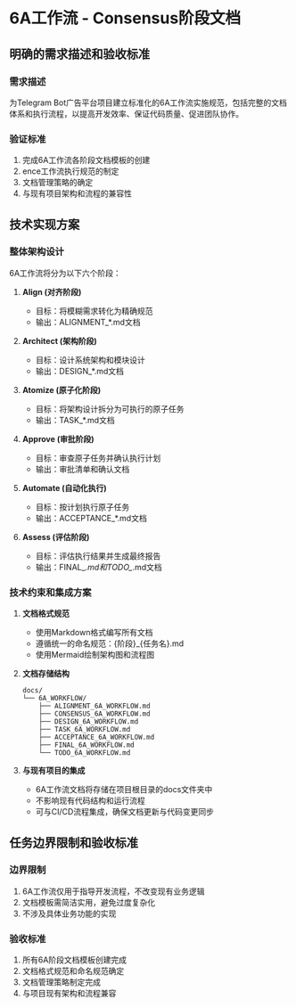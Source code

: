 # 6A工作流 - Consensus阶段文档

## 明确的需求描述和验收标准

### 需求描述
为Telegram Bot广告平台项目建立标准化的6A工作流实施规范，包括完整的文档体系和执行流程，以提高开发效率、保证代码质量、促进团队协作。

### 验证标准
1. 完成6A工作流各阶段文档模板的创建
2. ence工作流执行规范的制定
3. 文档管理策略的确定
4. 与现有项目架构和流程的兼容性

## 技术实现方案

### 整体架构设计
6A工作流将分为以下六个阶段：

1. **Align (对齐阶段)**
   - 目标：将模糊需求转化为精确规范
   - 输出：ALIGNMENT_*.md文档

2. **Architect (架构阶段)**
   - 目标：设计系统架构和模块设计
   - 输出：DESIGN_*.md文档

3. **Atomize (原子化阶段)**
   - 目标：将架构设计拆分为可执行的原子任务
   - 输出：TASK_*.md文档

4. **Approve (审批阶段)**
   - 目标：审查原子任务并确认执行计划
   - 输出：审批清单和确认文档

5. **Automate (自动化执行)**
   - 目标：按计划执行原子任务
   - 输出：ACCEPTANCE_*.md文档

6. **Assess (评估阶段)**
   - 目标：评估执行结果并生成最终报告
   - 输出：FINAL_*.md和TODO_*.md文档

### 技术约束和集成方案

1. **文档格式规范**
   - 使用Markdown格式编写所有文档
   - 遵循统一的命名规范：{阶段}_{任务名}.md
   - 使用Mermaid绘制架构图和流程图

2. **文档存储结构**
   ```
   docs/
   └── 6A_WORKFLOW/
       ├── ALIGNMENT_6A_WORKFLOW.md
       ├── CONSENSUS_6A_WORKFLOW.md
       ├── DESIGN_6A_WORKFLOW.md
       ├── TASK_6A_WORKFLOW.md
       ├── ACCEPTANCE_6A_WORKFLOW.md
       ├── FINAL_6A_WORKFLOW.md
       └── TODO_6A_WORKFLOW.md
   ```

3. **与现有项目的集成**
   - 6A工作流文档将存储在项目根目录的docs文件夹中
   - 不影响现有代码结构和运行流程
   - 可与CI/CD流程集成，确保文档更新与代码变更同步

## 任务边界限制和验收标准

### 边界限制
1. 6A工作流仅用于指导开发流程，不改变现有业务逻辑
2. 文档模板需简洁实用，避免过度复杂化
3. 不涉及具体业务功能的实现

### 验收标准
1. 所有6A阶段文档模板创建完成
2. 文档格式规范和命名规范确定
3. 文档管理策略制定完成
4. 与项目现有架构和流程兼容